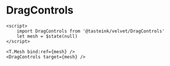 # DragControls

```svelte
<script>
	import DragControls from '@tasteink/velvet/DragControls'
	let mesh = $state(null)
</script>

<T.Mesh bind:ref={mesh} />
<DragControls target={mesh} />
```
